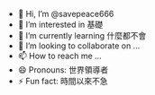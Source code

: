 - 👋 Hi, I’m @savepeace666
- 👀 I’m interested in 基礎
- 🌱 I’m currently learning 什麼都不會
- 💞️ I’m looking to collaborate on ...
- 📫 How to reach me ...
- 😄 Pronouns: 世界領導者
- ⚡ Fun fact: 時間以來不急

<!---
savepeace666/savepeace666 is a ✨ special ✨ repository because its `README.md` (this file) appears on your GitHub profile.
You can click the Preview link to take a look at your changes.
--->
